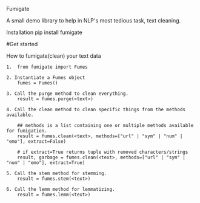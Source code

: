 Fumigate

A small demo library to help in NLP's most tedious task, text cleaning.

Installation
pip install fumigate

#Get started

How to fumigate(clean) your text data

    1.  from fumigate import Fumes

    2. Instantiate a Fumes object
        fumes = Fumes()

    3. Call the purge method to clean everything.
        result = fumes.purge(<text>)
       
    4. Call the clean method to clean specific things from the methods available.

        ## methods is a list containing one or multiple methods available for fumigation.
        result = fumes.clean(<text>, methods=["url" | "sym" | "num" | "emo"], extract=False)
        
        # if extract=True returns tuple with removed characters/strings
        result, garbage = fumes.clean(<text>, methods=["url" | "sym" | "num" | "emo"], extract=True)

    5. Call the stem method for stemming.
        result = fumes.stem(<text>)

    6. Call the lemm method for lemmatizing.
        result = fumes.lemm(<text>)
